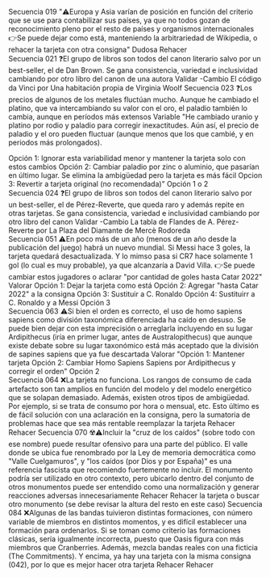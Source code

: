 Secuencia	019	"⚠️Europa y Asia varían de posición en función del criterio que se use para contabilizar sus países, ya que no todos gozan de reconocimiento pleno por el resto de países y organismos internacionales
👉Se puede dejar como está, manteniendo la arbitrariedad de Wikipedia, o rehacer la tarjeta con otra consigna"	Dudosa		Rehacer 	
Secuencia	021	❓El grupo de libros son todos del canon literario salvo por un best-seller, el de Dan Brown. Se gana consistencia, variedad e inclusividad cambiando por otro libro del canon de una autora	Validar	-Cambio El código da Vinci por Una habitación propia de Virginia Woolf
Secuencia	023	❓Los precios de algunos de los metales fluctúan mucho. Aunque he cambiado el platino, que va intercambiando su valor con el oro, el paladio también lo cambia, aunque en períodos más extensos	Variable	"He cambiado uranio y platino por rodio y paladio para corregir inexactitudes. Aún así, el precio de paladio y el oro pueden fluctuar (aunque menos que los que cambié, y en periodos más prolongados).

Opción 1: Ignorar esta variabilidad menor y mantener la tarjeta solo con estos cambios
Opción 2: Cambiar paladio por zinc o aluminio, que pasarían en último lugar. Se elimina la ambigüedad pero la tarjeta es más fácil
Opcion 3: Revertir a tarjeta original (no recomendada)"	Opción 1 o 2	
Secuencia	024	❓El grupo de libros son todos del canon literario salvo por un best-seller, el de Pérez-Reverte, que queda raro y además repite en otras tarjetas. Se gana consistencia, variedad e inclusividad cambiando por otro libro del canon	Validar	-Cambio La tabla de Flandes de A. Pérez-Reverte por La Plaza del Diamante de Mercè Rodoreda		
Secuencia	051	⚠️En poco más de un año (menos de un año desde la publicación del juego) habrá un nuevo mundial. Si Messi hace 3 goles, la tarjeta quedará desactualizada. Y lo mimso pasa si CR7 hace solamente 1 gol (lo cual es muy probable), ya que alcanzaría a David Villa.
👉Se puede cambiar estos jugadores o aclarar "por cantidad de goles hasta Catar 2022"	Valorar	Opción 1: Dejar la tarjeta como está
Opción 2: Agregar "hasta Catar 2022" a la consigna
Opción 3: Sustituir a C. Ronaldo
Opción 4: Sustituirr a C. Ronaldo y a Messi	Opción 3	
Secuencia	063	⚠️Si bien el orden es correcto, el uso de homo sapiens sapiens como división taxonómica diferenciada ha caído en desuso. Se puede bien dejar con esta imprecisión o arreglarla incluyendo en su lugar Ardipithecus (iría en primer lugar, antes de Australopithecus) que aunque existe debate sobre su lugar taxonómico está más aceptado que la división de sapines sapiens que ya fue descartada	Valorar	"Opción 1: Mantener tarjeta
Opción 2: Cambiar Homo Sapiens Sapiens por Ardipithecus y corregir el orden"	Opción 2	
Secuencia	064	❌La tarjeta no funciona. Los rangos de consumo de cada artefacto son tan amplios en función del modelo y del modelo energético que se solapan demasiado. Además, existen otros tipos de ambigüedad. Por ejemplo, si se trata de consumo por hora o mensual, etc. Esto último es de fácil solución con una aclaración en la consigna, pero la sumatoria de problemas hace que sea más rentable reemplazar la tarjeta	Rehacer		Rehacer
Secuencia	070	☢️⚠️Incluir la "cruz de los caídos" (sobre todo con ese nombre) puede resultar ofensivo para una parte del público. El valle donde se ubica fue renombrado por la Ley de memoria democrática como "Valle Cuelgamuros", y "los caídos (por Dios y por España)" es una referencia fascista que recomiendo fuertemente no incluir. El monumento podría ser utilizado en otro contexto, pero ubicarlo dentro del conjunto de otros monumentos puede ser entendido como una normalización y generar reacciones adversas innecesariamente	Rehacer		Rehacer la tarjeta o buscar otro monumento (se debe revisar la altura del resto en este caso)
Secuencia	084	❌Algunas de las bandas tuivieron distintas formaciones, con número variable de miembros en distintos momentos, y es difícil establecer una formación para ordenarlos. Si se toman como criterio las formaciones clásicas, sería igualmente incorrecta, puesto que Oasis figura con más miembros que Cranberries. Además, mezcla bandas reales con una ficticia (The Commitments). Y encima, ya hay una tarjeta con la misma consigna (042), por lo que es mejor hacer otra tarjeta	Rehacer		Rehacer	